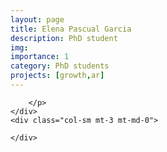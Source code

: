 ```yaml
---
layout: page
title: Elena Pascual Garcia
description: PhD student
img: 
importance: 1
category: PhD students
projects: [growth,ar]
---
```



<div class="row">
    <div class="col-sm mt-3 mt-md-0">
        <p style="text-align: justify">
        
        </p>
    </div>
    <div class="col-sm mt-3 mt-md-0">
        
    </div>
</div>